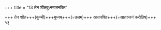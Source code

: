 +++
title = "13 तेन शीतबुध्नमातनक्ति"

+++
तेन शीत+++(कुम्भी)+++बुध्नम्+++(=तलम्)+++ आतनक्ति+++(=आतञ्जनं करोतिष्)+++ १३  
